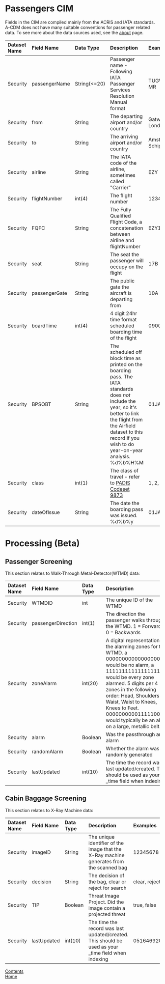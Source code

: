 # Passengers CIM

Fields in the CIM are compiled mainly from the ACRIS and IATA standards. A-CDM does not have many suitable conventions for passenger related data. To see more about the data sources used, see the [about](./About.md) page.

| Dataset Name  | Field Name  | Data Type | Description | Examples |
|:--------------|:------------|:----------|:------------|:---------|
| Security      | passengerName | String(<=20)  | Passenger name - Following IATA Passenger Services Resolution Manual format | TUGWELL/KL MR |
| Security | from | String | The departing airport and/or country | Gatwick, London |
| Security | to | String | The arriving airport and/or country | Amsterdam, Schiphol |
| Security | airline | String | The IATA code of the airline, sometimes called "Carrier" | EZY |
| Security | flightNumber | int(4) | The flight number | 1234 |
| Security | FQFC | String | The Fully Qualified Flight Code, a concatenation between airline and flightNumber | EZY1234 |
| Security | seat | String | The seat the passenger will occupy on the flight | 17B |
| Security | passengerGate | String | The public gate the aircraft is departing from | 10A |
| Security | boardTime | int(4) | 4 digit 24hr time format scheduled boarding time of the flight | 0900 |
| Security | BPSOBT | String | The scheduled off block time as printed on the boarding pass. The IATA standards does *not* include the year, so it's better to link the flight from the Airfield dataset to this record if you wish to do year-on-year analysis. %d%b%H%M | 01JAN0900 |
| Security | class | int(1) | The class of travel - refer to [PADIS Codeset 9873](https://github.com/ktugwell/Splunk4Airports/blob/main/lookups/padis_9873.csv) | 1, 2, 3 |
| Security | dateOfIssue | String | The date the boarding pass was issued. %d%b%y | 01JAN21 |


# <a id="Processing"></a>Processing (Beta)

## Passenger Screening
This section relates to Walk-Through Metal-Detector(WTMD) data:

| Dataset Name  | Field Name  | Data Type | Description | Examples |
|:--------------|:------------|:----------|:------------|:---------|
| Security      | WTMDID | int   | The unique ID of the WTMD | 000000 |
| Security | passengerDirection | int(1) | The direction the passenger walks through the WTMD. 1 = Forwards, 0 = Backwards | 0, 1 |
| Security | zoneAlarm | int(20) | A digital representation of the alarming zones for the WTMD. a 0000000000000000000 would be no alarm, a 11111111111111111111 would be every zone alarmed. 5 digits per 4 zones in the following order: Head, Shoulders to Waist, Waist to Knees, Knees to Feet. 00000000001111100000 would typically be an alarm on a large, metallic belt. | 00000000000000001111 (Shoes alarmed) |
| Security | alarm | Boolean | Was the passthrough an alarm | True, False |
| Security | randomAlarm | Boolean | Whether the alarm was randomly generated | True, False |
| Security | lastUpdated | int(10) | The time the record was last updated/created. This should be used as your _time field when indexing | 0516469200 |

## Cabin Baggage Screening
This section relates to X-Ray Machine data:

| Dataset Name  | Field Name  | Data Type | Description | Examples |
|:--------------|:------------|:----------|:------------|:---------|
| Security | imageID | String | The unique identifier of the image that the X-Ray machine generates from the scanned bag | 12345678 |
| Security | decision | String | The decision of the bag, clear or reject for search | clear, reject |
| Security | TIP | Boolean | Threat Image Project. Did the image contain a projected threat | true, false |
| Security | lastUpdated | int(10) | The time the record was last updated/created. This should be used as your _time field when indexing | 0516469200 |


[Contents](./contents.md)<br />
[Home](./)
